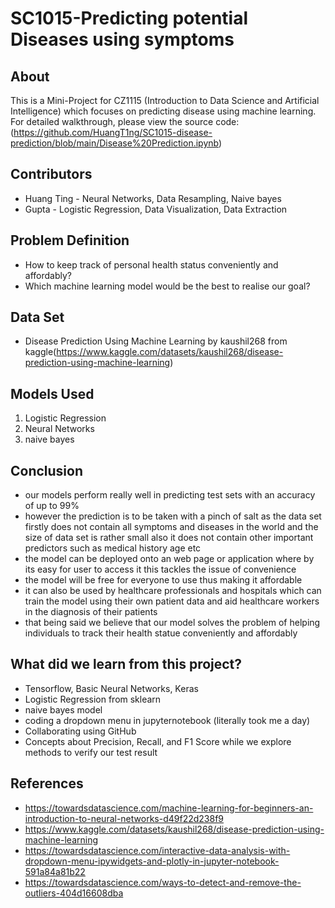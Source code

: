 # SC1015-Predicting potential Diseases using symptoms


## About

This is a Mini-Project for CZ1115 (Introduction to Data Science and Artificial Intelligence) which focuses on predicting disease using machine learning. 
For detailed walkthrough, please view the source code: (https://github.com/HuangT1ng/SC1015-disease-prediction/blob/main/Disease%20Prediction.ipynb)
  
## Contributors

- Huang Ting - Neural Networks, Data Resampling, Naive bayes
- Gupta - Logistic Regression, Data Visualization, Data Extraction

## Problem Definition

- How to keep track of personal health status conveniently and affordably?
- Which machine learning model would be the best to realise our goal?

## Data Set
- Disease Prediction Using Machine Learning by kaushil268 from kaggle(https://www.kaggle.com/datasets/kaushil268/disease-prediction-using-machine-learning)

## Models Used

1. Logistic Regression
2. Neural Networks
3. naive bayes

## Conclusion

- our models perform really well in predicting test sets with an accuracy of up to 99%
- however the prediction is to be taken with a pinch of salt as the data set firstly does not contain all symptoms and diseases in the world and the size of data set is rather small also it does not contain other important predictors such as medical history age etc
- the model can be deployed onto an web page or application where by its easy for user to access it this tackles the issue of convenience
- the model will be free for everyone to use thus making it affordable
- it can also be used by healthcare professionals and hospitals which can train the model using their own patient data and aid healthcare workers in the diagnosis of their patients
- that being said we believe that our model solves the problem of helping individuals to track their health statue conveniently and affordably

## What did we learn from this project?

- Tensorflow, Basic Neural Networks, Keras
- Logistic Regression from sklearn
- naive bayes model
- coding a dropdown menu in jupyternotebook (literally took me a day)
- Collaborating using GitHub
- Concepts about Precision, Recall, and F1 Score while we explore methods to verify our test result

## References
- https://towardsdatascience.com/machine-learning-for-beginners-an-introduction-to-neural-networks-d49f22d238f9
- https://www.kaggle.com/datasets/kaushil268/disease-prediction-using-machine-learning
- https://towardsdatascience.com/interactive-data-analysis-with-dropdown-menu-ipywidgets-and-plotly-in-jupyter-notebook-591a84a81b22
- https://towardsdatascience.com/ways-to-detect-and-remove-the-outliers-404d16608dba
